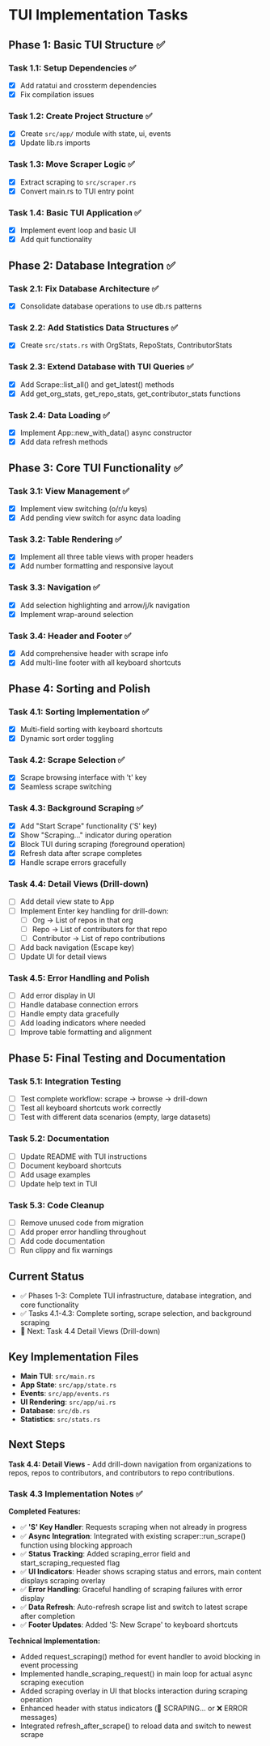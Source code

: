 # TUI Implementation Tasks

## Phase 1: Basic TUI Structure ✅

### Task 1.1: Setup Dependencies ✅
- [x] Add ratatui and crossterm dependencies
- [x] Fix compilation issues

### Task 1.2: Create Project Structure ✅
- [x] Create `src/app/` module with state, ui, events
- [x] Update lib.rs imports

### Task 1.3: Move Scraper Logic ✅
- [x] Extract scraping to `src/scraper.rs`
- [x] Convert main.rs to TUI entry point

### Task 1.4: Basic TUI Application ✅
- [x] Implement event loop and basic UI
- [x] Add quit functionality

## Phase 2: Database Integration ✅

### Task 2.1: Fix Database Architecture ✅
- [x] Consolidate database operations to use db.rs patterns

### Task 2.2: Add Statistics Data Structures ✅
- [x] Create `src/stats.rs` with OrgStats, RepoStats, ContributorStats

### Task 2.3: Extend Database with TUI Queries ✅
- [x] Add Scrape::list_all() and get_latest() methods
- [x] Add get_org_stats, get_repo_stats, get_contributor_stats functions

### Task 2.4: Data Loading ✅
- [x] Implement App::new_with_data() async constructor
- [x] Add data refresh methods

## Phase 3: Core TUI Functionality ✅

### Task 3.1: View Management ✅
- [x] Implement view switching (o/r/u keys)
- [x] Add pending view switch for async data loading

### Task 3.2: Table Rendering ✅
- [x] Implement all three table views with proper headers
- [x] Add number formatting and responsive layout

### Task 3.3: Navigation ✅
- [x] Add selection highlighting and arrow/j/k navigation
- [x] Implement wrap-around selection

### Task 3.4: Header and Footer ✅
- [x] Add comprehensive header with scrape info
- [x] Add multi-line footer with all keyboard shortcuts

## Phase 4: Sorting and Polish

### Task 4.1: Sorting Implementation ✅
- [x] Multi-field sorting with keyboard shortcuts
- [x] Dynamic sort order toggling

### Task 4.2: Scrape Selection ✅
- [x] Scrape browsing interface with 't' key
- [x] Seamless scrape switching

### Task 4.3: Background Scraping ✅
- [x] Add "Start Scrape" functionality ('S' key)
- [x] Show "Scraping..." indicator during operation
- [x] Block TUI during scraping (foreground operation)  
- [x] Refresh data after scrape completes
- [x] Handle scrape errors gracefully

### Task 4.4: Detail Views (Drill-down)
- [ ] Add detail view state to App
- [ ] Implement Enter key handling for drill-down:
  - [ ] Org → List of repos in that org
  - [ ] Repo → List of contributors for that repo
  - [ ] Contributor → List of repo contributions
- [ ] Add back navigation (Escape key)
- [ ] Update UI for detail views

### Task 4.5: Error Handling and Polish
- [ ] Add error display in UI
- [ ] Handle database connection errors
- [ ] Handle empty data gracefully
- [ ] Add loading indicators where needed
- [ ] Improve table formatting and alignment

## Phase 5: Final Testing and Documentation

### Task 5.1: Integration Testing
- [ ] Test complete workflow: scrape → browse → drill-down
- [ ] Test all keyboard shortcuts work correctly
- [ ] Test with different data scenarios (empty, large datasets)

### Task 5.2: Documentation
- [ ] Update README with TUI instructions
- [ ] Document keyboard shortcuts
- [ ] Add usage examples
- [ ] Update help text in TUI

### Task 5.3: Code Cleanup
- [ ] Remove unused code from migration
- [ ] Add proper error handling throughout
- [ ] Add code documentation
- [ ] Run clippy and fix warnings

## Current Status
- ✅ Phases 1-3: Complete TUI infrastructure, database integration, and core functionality
- ✅ Tasks 4.1-4.3: Complete sorting, scrape selection, and background scraping
- 🔄 Next: Task 4.4 Detail Views (Drill-down)

## Key Implementation Files
- **Main TUI**: `src/main.rs`
- **App State**: `src/app/state.rs`
- **Events**: `src/app/events.rs` 
- **UI Rendering**: `src/app/ui.rs`
- **Database**: `src/db.rs`
- **Statistics**: `src/stats.rs`

## Next Steps
**Task 4.4: Detail Views** - Add drill-down navigation from organizations to repos, repos to contributors, and contributors to repo contributions.

### Task 4.3 Implementation Notes ✅
**Completed Features:**
- ✅ **'S' Key Handler**: Requests scraping when not already in progress
- ✅ **Async Integration**: Integrated with existing scraper::run_scrape() function using blocking approach
- ✅ **Status Tracking**: Added scraping_error field and start_scraping_requested flag
- ✅ **UI Indicators**: Header shows scraping status and errors, main content displays scraping overlay
- ✅ **Error Handling**: Graceful handling of scraping failures with error display
- ✅ **Data Refresh**: Auto-refresh scrape list and switch to latest scrape after completion
- ✅ **Footer Updates**: Added 'S: New Scrape' to keyboard shortcuts

**Technical Implementation:**
- Added request_scraping() method for event handler to avoid blocking in event processing
- Implemented handle_scraping_request() in main loop for actual async scraping execution
- Added scraping overlay in UI that blocks interaction during scraping operation
- Enhanced header with status indicators (🔄 SCRAPING... or ❌ ERROR messages)
- Integrated refresh_after_scrape() to reload data and switch to newest scrape